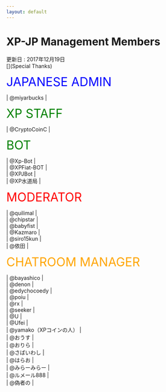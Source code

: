 ```yaml
---
layout: default
---
```


# XP-JP Management Members  
更新日 : 2017年12月19日  
[](Special Thanks)

<font size = "6" color = "Blue">JAPANESE ADMIN</font>  

| @miyarbucks |  


<font size = "6" color = "Green">XP STAFF</font>  

| @CryptoCoinC |  


<font size = "6" color = "Green">BOT</font>

| @Xp-Bot |  
| @XPFiat-BOT |  
| @XPJBot |  
| @XP水道局 |  


<font size = "6" color = "Red">MODERATOR</font>  

| @quilimal |  
| @chipstar |  
| @babyfist |  
| @Kazmaro |  
| @siro15kun |  
| @依田 |  


<font size = "6" color = "Orange">CHATROOM MANAGER</font>  

| @bayashico |  
| @denon |  
| @edychocoedy |  
| @poiu |  
| @rx |  
| @seeker |  
| @U |  
| @Ufei |  
| @yamako（XPコインの人） |  
| @おうす |  
| @おりら |  
| @さばいわし |  
| @はらお |  
| @みらーみらー |  
| @ルメール888 |  
| @偽者の |  

